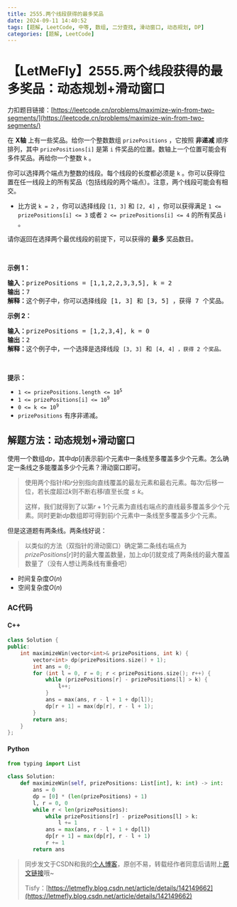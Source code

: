 ```yaml
---
title: 2555.两个线段获得的最多奖品
date: 2024-09-11 14:40:52
tags: [题解, LeetCode, 中等, 数组, 二分查找, 滑动窗口, 动态规划, DP]
categories: [题解, LeetCode]
---
```


# 【LetMeFly】2555.两个线段获得的最多奖品：动态规划+滑动窗口

力扣题目链接：[https://leetcode.cn/problems/maximize-win-from-two-segments/](https://leetcode.cn/problems/maximize-win-from-two-segments/)

<p>在 <strong>X轴</strong>&nbsp;上有一些奖品。给你一个整数数组&nbsp;<code>prizePositions</code>&nbsp;，它按照 <strong>非递减</strong>&nbsp;顺序排列，其中&nbsp;<code>prizePositions[i]</code>&nbsp;是第&nbsp;<code>i</code>&nbsp;件奖品的位置。数轴上一个位置可能会有多件奖品。再给你一个整数&nbsp;<code>k</code>&nbsp;。</p>

<p>你可以选择两个端点为整数的线段。每个线段的长度都必须是 <code>k</code>&nbsp;。你可以获得位置在任一线段上的所有奖品（包括线段的两个端点）。注意，两个线段可能会有相交。</p>

<ul>
	<li>比方说&nbsp;<code>k = 2</code>&nbsp;，你可以选择线段&nbsp;<code>[1, 3]</code> 和&nbsp;<code>[2, 4]</code>&nbsp;，你可以获得满足&nbsp;<code>1 &lt;= prizePositions[i] &lt;= 3</code> 或者&nbsp;<code>2 &lt;= prizePositions[i] &lt;= 4</code>&nbsp;的所有奖品 i 。</li>
</ul>

<p>请你返回在选择两个最优线段的前提下，可以获得的 <strong>最多</strong>&nbsp;奖品数目。</p>

<p>&nbsp;</p>

<p><strong>示例 1：</strong></p>

<pre>
<b>输入：</b>prizePositions = [1,1,2,2,3,3,5], k = 2
<b>输出：</b>7
<b>解释：</b>这个例子中，你可以选择线段 [1, 3] 和 [3, 5] ，获得 7 个奖品。
</pre>

<p><strong>示例 2：</strong></p>

<pre>
<b>输入：</b>prizePositions = [1,2,3,4], k = 0
<b>输出：</b>2
<b>解释：</b>这个例子中，一个选择是选择线段 <code>[3, 3]</code> 和 <code>[4, 4] ，获得 2 个奖品。</code>
</pre>

<p>&nbsp;</p>

<p><strong>提示：</strong></p>

<ul>
	<li><code>1 &lt;= prizePositions.length &lt;= 10<sup>5</sup></code></li>
	<li><code>1 &lt;= prizePositions[i] &lt;= 10<sup>9</sup></code></li>
	<li><code>0 &lt;= k &lt;= 10<sup>9</sup> </code></li>
	<li><code>prizePositions</code>&nbsp;有序非递减。</li>
</ul>


    
## 解题方法：动态规划+滑动窗口

使用一个数组$dp$，其中$dp[i]$表示前$i$个元素中一条线至多覆盖多少个元素。怎么确定一条线之多能覆盖多少个元素？滑动窗口即可。

> 使用两个指针$l$和$r$分别指向直线覆盖的最左元素和最右元素。每次$r$后移一位，若长度超过$k$则不断右移$l$直至长度$\leq k$。
> 
> 这样，我们就得到了以第$r+1$个元素为直线右端点的直线最多覆盖多少个元素。同时更新$dp$数组即可得到前$i$个元素中一条线至多覆盖多少个元素。

但是这道题有两条线。两条线好说：

> 以类似的方法（双指针的滑动窗口）确定第二条线右端点为$prizePositions[r]$时的最大覆盖数量，加上$dp[l]$就变成了两条线的最大覆盖数量了（没有人想让两条线有重叠吧）

+ 时间复杂度$O(n)$
+ 空间复杂度$O(n)$

### AC代码

#### C++

```cpp
class Solution {
public:
    int maximizeWin(vector<int>& prizePositions, int k) {
        vector<int> dp(prizePositions.size() + 1);
        int ans = 0;
        for (int l = 0, r = 0; r < prizePositions.size(); r++) {
            while (prizePositions[r] - prizePositions[l] > k) {
                l++;
            }
            ans = max(ans, r - l + 1 + dp[l]);
            dp[r + 1] = max(dp[r], r - l + 1);
        }
        return ans;
    }
};
```

#### Python

```python
from typing import List

class Solution:
    def maximizeWin(self, prizePositions: List[int], k: int) -> int:
        ans = 0
        dp = [0] * (len(prizePositions) + 1)
        l, r = 0, 0
        while r < len(prizePositions):
            while prizePositions[r] - prizePositions[l] > k:
                l += 1
            ans = max(ans, r - l + 1 + dp[l])
            dp[r + 1] = max(dp[r], r - l + 1)
            r += 1
        return ans
```

> 同步发文于CSDN和我的[个人博客](https://blog.letmefly.xyz/)，原创不易，转载经作者同意后请附上[原文链接](https://blog.letmefly.xyz/2024/09/11/LeetCode%202555.%E4%B8%A4%E4%B8%AA%E7%BA%BF%E6%AE%B5%E8%8E%B7%E5%BE%97%E7%9A%84%E6%9C%80%E5%A4%9A%E5%A5%96%E5%93%81/)哦~
>
> Tisfy：[https://letmefly.blog.csdn.net/article/details/142149662](https://letmefly.blog.csdn.net/article/details/142149662)

